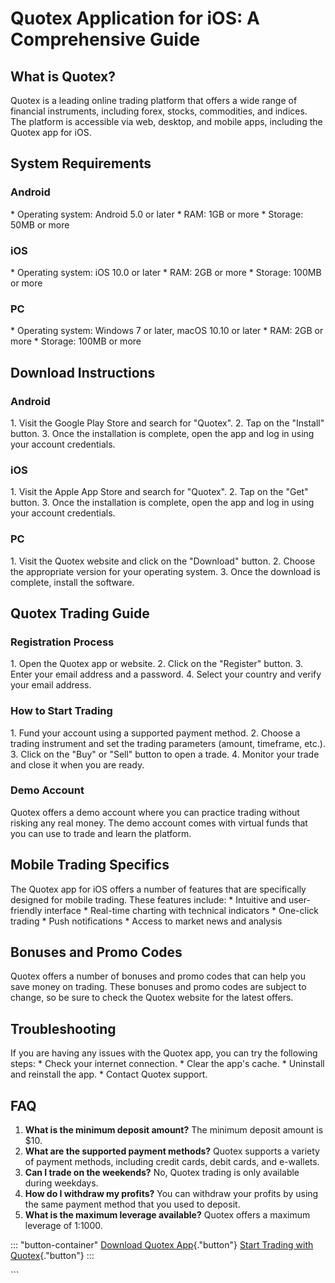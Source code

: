 # Quotex Application for iOS: A Comprehensive Guide

## What is Quotex?

Quotex is a leading online trading platform that offers a wide range of
financial instruments, including forex, stocks, commodities, and
indices. The platform is accessible via web, desktop, and mobile apps,
including the Quotex app for iOS.

## System Requirements

### Android

\* Operating system: Android 5.0 or later \* RAM: 1GB or more \*
Storage: 50MB or more

### iOS

\* Operating system: iOS 10.0 or later \* RAM: 2GB or more \* Storage:
100MB or more

### PC

\* Operating system: Windows 7 or later, macOS 10.10 or later \* RAM:
2GB or more \* Storage: 100MB or more

## Download Instructions

### Android

1\. Visit the Google Play Store and search for "Quotex". 2. Tap on
the "Install" button. 3. Once the installation is complete, open
the app and log in using your account credentials.

### iOS

1\. Visit the Apple App Store and search for "Quotex". 2. Tap on
the "Get" button. 3. Once the installation is complete, open the
app and log in using your account credentials.

### PC

1\. Visit the Quotex website and click on the "Download" button.
2. Choose the appropriate version for your operating system. 3. Once the
download is complete, install the software.

## Quotex Trading Guide

### Registration Process

1\. Open the Quotex app or website. 2. Click on the "Register"
button. 3. Enter your email address and a password. 4. Select your
country and verify your email address.

### How to Start Trading

1\. Fund your account using a supported payment method. 2. Choose a
trading instrument and set the trading parameters (amount, timeframe,
etc.). 3. Click on the "Buy" or "Sell" button to open a
trade. 4. Monitor your trade and close it when you are ready.

### Demo Account

Quotex offers a demo account where you can practice trading without
risking any real money. The demo account comes with virtual funds that
you can use to trade and learn the platform.

## Mobile Trading Specifics

The Quotex app for iOS offers a number of features that are specifically
designed for mobile trading. These features include: \* Intuitive and
user-friendly interface \* Real-time charting with technical indicators
\* One-click trading \* Push notifications \* Access to market news and
analysis

## Bonuses and Promo Codes

Quotex offers a number of bonuses and promo codes that can help you save
money on trading. These bonuses and promo codes are subject to change,
so be sure to check the Quotex website for the latest offers.

## Troubleshooting

If you are having any issues with the Quotex app, you can try the
following steps: \* Check your internet connection. \* Clear the app\'s
cache. \* Uninstall and reinstall the app. \* Contact Quotex support.

## FAQ

1.  **What is the minimum deposit amount?** The minimum deposit amount
    is \$10.
2.  **What are the supported payment methods?** Quotex supports a
    variety of payment methods, including credit cards, debit cards, and
    e-wallets.
3.  **Can I trade on the weekends?** No, Quotex trading is only
    available during weekdays.
4.  **How do I withdraw my profits?** You can withdraw your profits by
    using the same payment method that you used to deposit.
5.  **What is the maximum leverage available?** Quotex offers a maximum
    leverage of 1:1000.

::: \"button-container\"
[Download Quotex
App](\%22https://traff.sbs/quotexonelink\%22){."button"} [Start
Trading with
Quotex](\%22https://traff.sbs/quotexonelink\%22){."button"}
:::

\`\`\`

